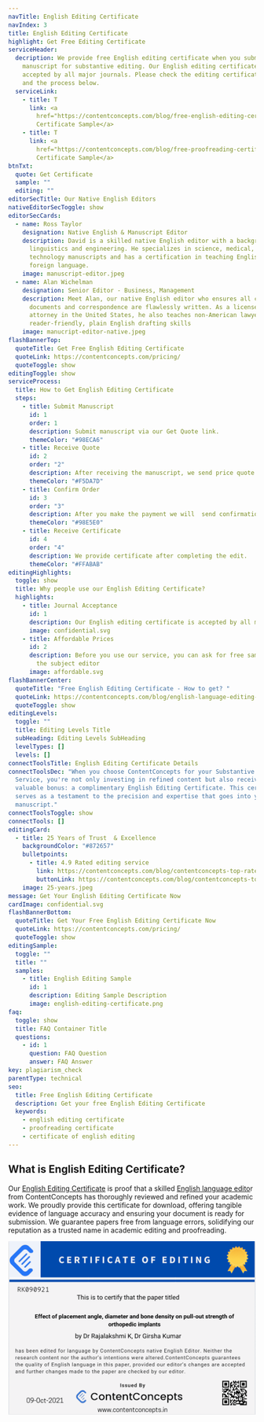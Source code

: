 ```yaml
---
navTitle: English Editing Certificate
navIndex: 3
title: English Editing Certificate
highlight: Get Free Editing Certificate
serviceHeader:
  decription: We provide free English editing certificate when you submit your
    manuscript for substantive editing. Our English editing certificate is
    accepted by all major journals. Please check the editing certificate sample
    and the process below.
  serviceLink:
    - title: T
      link: <a
        href="https://contentconcepts.com/blog/free-english-editing-certificate/">Editing
        Certificate Sample</a>
    - title: T
      link: <a
        href="https://contentconcepts.com/blog/free-proofreading-certificate/">Proofreading
        Certificate Sample</a>
btnTxt:
  quote: Get Certificate
  sample: ""
  editing: ""
editorSecTitle: Our Native English Editors
nativeEditorSecToggle: show
editorSecCards:
  - name: Ross Taylor
    designation: Native English & Manuscript Editor
    description: David is a skilled native English editor with a background in
      linguistics and engineering. He specializes in science, medical, and
      technology manuscripts and has a certification in teaching English as a
      foreign language.
    image: manuscript-editor.jpeg
  - name: Alan Wichelman
    designation: Senior Editor - Business, Management
    description: Meet Alan, our native English editor who ensures all corporate
      documents and correspondence are flawlessly written. As a licensed
      attorney in the United States, he also teaches non-American lawyers
      reader-friendly, plain English drafting skills
    image: manucript-editor-native.jpeg
flashBannerTop:
  quoteTitle: Get Free English Editing Certificate
  quoteLink: https://contentconcepts.com/pricing/
  quoteToggle: show
editingToggle: show
serviceProcess:
  title: How to Get English Editing Certificate
  steps:
    - title: Submit Manuscript
      id: 1
      order: 1
      description: Submit manuscript via our Get Quote link.
      themeColor: "#98ECA6"
    - title: Receive Quote
      id: 2
      order: "2"
      description: After receiving the manuscript, we send price quote.
      themeColor: "#F5DA7D"
    - title: Confirm Order
      id: 3
      order: "3"
      description: After you make the payment we will  send confirmation of the payment.
      themeColor: "#98E5E0"
    - title: Receive Certificate
      id: 4
      order: "4"
      description: We provide certificate after completing the edit.
      themeColor: "#FFABAB"
editingHighlights:
  toggle: show
  title: Why people use our English Editing Certificate?
  highlights:
    - title: Journal Acceptance
      id: 1
      description: Our English editing certificate is accepted by all major journals.
      image: confidential.svg
    - title: Affordable Prices
      id: 2
      description: Before you use our service, you can ask for free sample editing by
        the subject editor
      image: affordable.svg
flashBannerCenter:
  quoteTitle: "Free English Editing Certificate - How to get? "
  quoteLink: https://contentconcepts.com/blog/english-language-editing-certificate-for-manuscript-authors/
  quoteToggle: show
editingLevels:
  toggle: ""
  title: Editing Levels Title
  subHeading: Editing Levels SubHeading
  levelTypes: []
  levels: []
connectToolsTitle: English Editing Certificate Details
connectToolsDec: "When you choose ContentConcepts for your Substantive Editing
  Service, you're not only investing in refined content but also receiving a
  valuable bonus: a complimentary English Editing Certificate. This certificate
  serves as a testament to the precision and expertise that goes into your
  manuscript."
connectToolsToggle: show
connectTools: []
editingCard:
  - title: 25 Years of Trust  & Excellence
    backgroundColor: "#872657"
    bulletpoints:
      - title: 4.9 Rated editing service
        link: https://contentconcepts.com/blog/contentconcepts-top-rated-academic-editing-and-proofreading-services/
        buttonLink: https://contentconcepts.com/blog/contentconcepts-top-rated-academic-editing-and-proofreading-services/
    image: 25-years.jpeg
message: Get Your English Editing Certificate Now
cardImage: confidential.svg
flashBannerBottom:
  quoteTitle: Get Your Free English Editing Certificate Now
  quoteLink: https://contentconcepts.com/pricing/
  quoteToggle: show
editingSample:
  toggle: ""
  title: ""
  samples:
    - title: English Editing Sample
      id: 1
      description: Editing Sample Description
      image: english-editing-certificate.png
faq:
  toggle: show
  title: FAQ Container Title
  questions:
    - id: 1
      question: FAQ Question
      answer: FAQ Answer
key: plagiarism_check
parentType: technical
seo:
  title: Free English Editing Certificate
  description: Get your free English Editing Certificate
  keywords:
    - english editing certificate
    - proofreading certificate
    - certificate of english editing
---
```

## What is  English Editing Certificate?

Our [English Editing Certificate](https://contentconcepts.com/blog/english-language-editing-certificate-for-manuscript-authors/) is proof that a skilled [English language edito](https://blog.contentconcepts.com/our-manuscript-editorsscientific-editors-proofreaders)r from ContentConcepts has thoroughly reviewed and refined your academic work. We proudly provide this certificate for download, offering tangible evidence of language accuracy and ensuring your document is ready for submission. We guarantee papers free from language errors, solidifying our reputation as a trusted name in academic editing and proofreading.<p>

![English Editing Certificate Sample](english-editing-certificate.png "English Editing Certificate Sample")